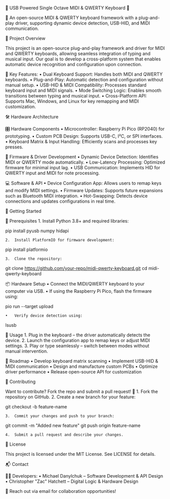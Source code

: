 🥁 USB Powered Single Octave MIDI & QWERTY Keyboard 🎹

🚀 An open-source MIDI & QWERTY keyboard framework with a plug-and-play driver, supporting dynamic device detection, USB-HID, and MIDI communication.

📜 Project Overview

This project is an open-source plug-and-play framework and driver for MIDI and QWERTY keyboards, allowing seamless integration of typing and musical input. Our goal is to develop a cross-platform system that enables automatic device recognition and configuration upon connection.

🎯 Key Features:
	•	Dual Keyboard Support: Handles both MIDI and QWERTY keyboards.
	•	Plug-and-Play: Automatic detection and configuration without manual setup.
	•	USB-HID & MIDI Compatibility: Processes standard keyboard input and MIDI signals.
	•	Mode Switching Logic: Enables smooth transitions between typing and musical input.
	•	Cross-Platform API: Supports Mac, Windows, and Linux for key remapping and MIDI customization.

🛠️ Hardware Architecture

🎛️ Hardware Components
	•	Microcontroller: Raspberry Pi Pico (RP2040) for prototyping.
	•	Custom PCB Design: Supports USB-C, I²C, or SPI interfaces.
	•	Keyboard Matrix & Input Handling: Efficiently scans and processes key presses.

🔌 Firmware & Driver Development
	•	Dynamic Device Detection: Identifies MIDI or QWERTY mode automatically.
	•	Low-Latency Processing: Optimized firmware for minimal input lag.
	•	USB Communication: Implements HID for QWERTY input and MIDI for note processing.

💻 Software & API
	•	Device Configuration App: Allows users to remap keys and modify MIDI settings.
	•	Firmware Updates: Supports future expansions such as Bluetooth MIDI integration.
	•	Hot-Swapping: Detects device connections and updates configurations in real time.

🚀 Getting Started

🔧 Prerequisites
	1.	Install Python 3.8+ and required libraries:

pip install pyusb numpy hidapi


	2.	Install PlatformIO for firmware development:

pip install platformio


	3.	Clone the repository:

git clone https://github.com/your-repo/midi-qwerty-keyboard.git
cd midi-qwerty-keyboard



📦 Hardware Setup
	•	Connect the MIDI/QWERTY keyboard to your computer via USB.
	•	If using the Raspberry Pi Pico, flash the firmware using:

pio run --target upload


	•	Verify device detection using:

lsusb



🎼 Usage
	1.	Plug in the keyboard – the driver automatically detects the device.
	2.	Launch the configuration app to remap keys or adjust MIDI settings.
	3.	Play or type seamlessly – switch between modes without manual intervention.

📌 Roadmap
	•	Develop keyboard matrix scanning
	•	Implement USB-HID & MIDI communication
	•	Design and manufacture custom PCBs
	•	Optimize driver performance
	•	Release open-source API for customization

🤝 Contributing

Want to contribute? Fork the repo and submit a pull request! 🚀
	1.	Fork the repository on GitHub.
	2.	Create a new branch for your feature:

git checkout -b feature-name


	3.	Commit your changes and push to your branch:

git commit -m "Added new feature"
git push origin feature-name


	4.	Submit a pull request and describe your changes.

📜 License

This project is licensed under the MIT License. See LICENSE for details.

📬 Contact

👨‍💻 Developers:
	•	Michael Danylchuk – Software Development & API Design
	•	Christopher "Zac" Hatchett – Digital Logic & Hardware Design

📧 Reach out via email for collaboration opportunities!
